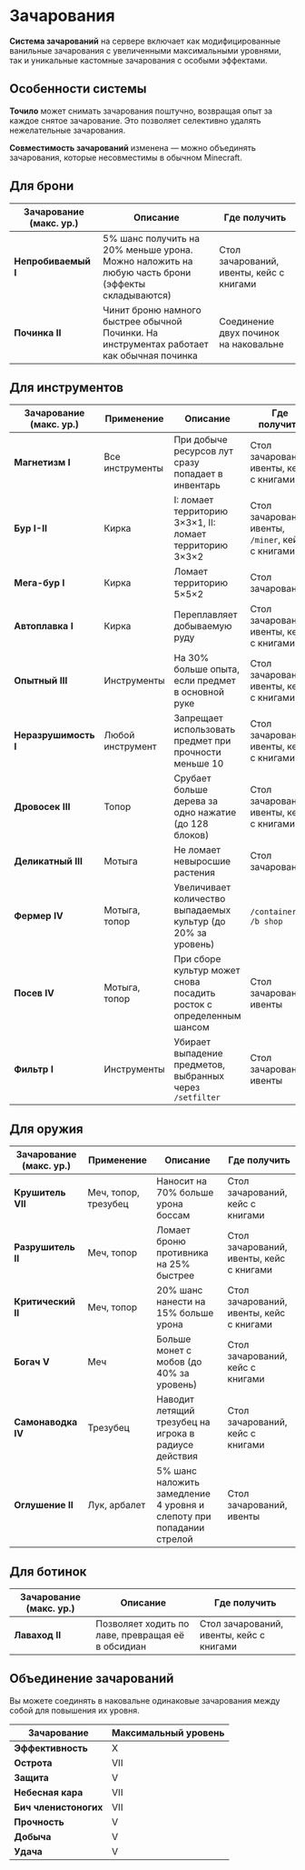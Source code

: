 # Зачарования

**Система зачарований** на сервере включает как модифицированные ванильные зачарования с увеличенными максимальными уровнями, так и уникальные кастомные зачарования с особыми эффектами.

## Особенности системы

**Точило** может снимать зачарования поштучно, возвращая опыт за каждое снятое зачарование. Это позволяет селективно удалять нежелательные зачарования.

**Совместимость зачарований** изменена — можно объединять зачарования, которые несовместимы в обычном Minecraft.

## Для брони

| Зачарование (макс. ур.) | Описание | Где получить |
|-------------|----------|--------------|
| **Непробиваемый I** | 5% шанс получить на 20% меньше урона. Можно наложить на любую часть брони (эффекты складываются) | Стол зачарований, ивенты, кейс с книгами |
| **Починка II** | Чинит броню намного быстрее обычной Починки. На инструментах работает как обычная починка | Соединение двух починок на наковальне |

## Для инструментов

| Зачарование (макс. ур.) | Применение | Описание | Где получить |
|-------------|------------|----------|--------------|
| **Магнетизм I** | Все инструменты | При добыче ресурсов лут сразу попадает в инвентарь | Стол зачарований, ивенты, кейс с книгами |
| **Бур I-II** | Кирка | I: ломает территорию 3×3×1, II: ломает территорию 3×3×2 | Стол зачарований, ивенты, `/miner`, кейс с книгами |
| **Мега-бур I** | Кирка | Ломает территорию 5×5×2 | Стол зачарований |
| **Автоплавка I** | Кирка | Переплавляет добываемую руду | Стол зачарований, ивенты, кейс с книгами |
| **Опытный III** | Инструменты | На 30% больше опыта, если предмет в основной руке | Стол зачарований, ивенты, кейс с книгами |
| **Неразрушимость I** | Любой инструмент | Запрещает использовать предмет при прочности меньше 10 | Стол зачарований, ивенты, кейс с книгами |
| **Дровосек III** | Топор | Срубает больше дерева за одно нажатие (до 128 блоков) | Стол зачарований, ивенты, кейс с книгами |
| **Деликатный III** | Мотыга | Не ломает невыросшие растения | Стол зачарований |
| **Фермер IV** | Мотыга, топор | Увеличивает количество выпадаемых культур (до 20% за уровень) | `/container`, `/b shop` |
| **Посев IV** | Мотыга, топор | При сборе культур может снова посадить росток с определенным шансом | Стол зачарований, ивенты |
| **Фильтр I** | Инструменты | Убирает выпадение предметов, выбранных через `/setfilter` | Стол зачарований, ивенты |

## Для оружия

| Зачарование (макс. ур.) | Применение | Описание | Где получить |
|-------------|------------|----------|--------------|
| **Крушитель VII** | Меч, топор, трезубец | Наносит на 70% больше урона боссам | Стол зачарований, кейс с книгами |
| **Разрушитель II** | Меч, топор | Ломает броню противника на 25% быстрее | Стол зачарований, ивенты, кейс с книгами |
| **Критический II** | Меч, топор | 20% шанс нанести на 15% больше урона | Стол зачарований, ивенты, кейс с книгами |
| **Богач V** | Меч | Больше монет с мобов (до 40% за уровень) | Стол зачарований, кейс с книгами |
| **Самонаводка IV** | Трезубец | Наводит летящий трезубец на игрока в радиусе действия | Стол зачарований, кейс с книгами |
| **Оглушение II** | Лук, арбалет | 5% шанс наложить замедление 4 уровня и слепоту при попадании стрелой | Стол зачарований, ивенты |

## Для ботинок

| Зачарование (макс. ур.) | Описание | Где получить |
|-------------|----------|--------------|
| **Лаваход II** | Позволяет ходить по лаве, превращая её в обсидиан | Стол зачарований, ивенты, кейс с книгами |

## Объединение зачарований

Вы можете соединять в наковальне одинаковые зачарования между собой для повышения их уровня.

| Зачарование | Максимальный уровень |
|-------------|---------------------|
| **Эффективность** | X |
| **Острота** | VII |
| **Защита** | V |
| **Небесная кара** | VII |
| **Бич членистоногих** | VII |
| **Прочность** | V |
| **Добыча** | V |
| **Удача** | V |